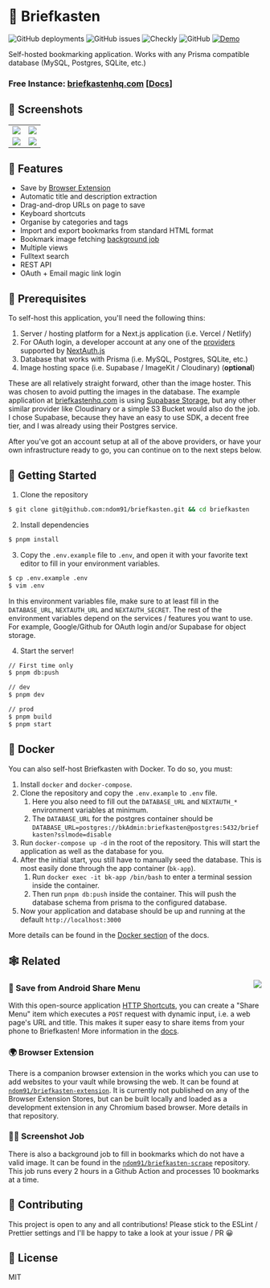 # 📮 Briefkasten

![GitHub deployments](https://img.shields.io/github/deployments/ndom91/briefkasten/production?label=ci%2Fcd&style=flat-square)
![GitHub issues](https://img.shields.io/github/issues/ndom91/briefkasten?style=flat-square)
![Checkly](https://api.checklyhq.com/v1/badges/checks/9c682653-d7de-4e32-8183-73d76631b0e2?style=flat-square&responseTime=false)
![GitHub](https://img.shields.io/github/license/ndom91/briefkasten?style=flat-square)
[![Demo](https://img.shields.io/badge/demo-click%20here-brightgreen?style=flat-square)](https://briefkastenhq.com)

Self-hosted bookmarking application. Works with any Prisma compatible database (MySQL, Postgres, SQLite, etc.)

### Free Instance: [briefkastenhq.com](https://briefkastenhq.com) [[Docs](https://docs.briefkastenhq.com)]

## 📸 Screenshots

<table>
<tr>
  <td>
    <a href="https://raw.githubusercontent.com/ndom91/briefkasten/main/public/screenshot_app01.png" target="_blank"><img src="public/screenshot_app01.png"></a>
  </td>
  <td>
    <a href="https://raw.githubusercontent.com/ndom91/briefkasten/main/public/screenshot_app05.png" target="_blank"><img src="public/screenshot_app05.png"></a>
  </td>
</tr>
<tr>
  <td>
    <a href="https://raw.githubusercontent.com/ndom91/briefkasten/main/public/screenshot_app06.png" target="_blank"><img src="public/screenshot_app06.png"></a>
  </td>
  <td>
    <a href="https://raw.githubusercontent.com/ndom91/briefkasten/main/public/screenshot_app04.png" target="_blank"><img src="public/screenshot_app04.png"></a>
  </td>
</tr>
</table>

## 🎩 Features

- Save by [Browser Extension](https://github.com/ndom91/briefkasten-extension)
- Automatic title and description extraction
- Drag-and-drop URLs on page to save
- Keyboard shortcuts
- Organise by categories and tags
- Import and export bookmarks from standard HTML format
- Bookmark image fetching [background job](https://github.com/ndom91/briefkasten-scrape)
- Multiple views
- Fulltext search
- REST API
- OAuth + Email magic link login

## 🧺 Prerequisites

To self-host this application, you'll need the following thins:

1. Server / hosting platform for a Next.js application (i.e. Vercel / Netlify)
2. For OAuth login, a developer account at any one of the [providers](https://next-auth.js.org/providers) supported by [NextAuth.js](https://github.com/nextauthjs/next-auth)
3. Database that works with Prisma (i.e. MySQL, Postgres, SQLite, etc.)
4. Image hosting space (i.e. Supabase / ImageKit / Cloudinary) (**optional**)

These are all relatively straight forward, other than the image hoster. This was chosen to avoid putting the images in the database. The example application at [briefkastenhq.com](https://briefkastenhq.com) is using [Supabase Storage](https://supabase.com), but any other similar provider like Cloudinary or a simple S3 Bucket would also do the job. I chose Supabase, because they have an easy to use SDK, a decent free tier, and I was already using their Postgres service.

After you've got an account setup at all of the above providers, or have your own infrastructure ready to go, you can continue on to the next steps below.

## 🚀 Getting Started

1. Clone the repository

```sh
$ git clone git@github.com:ndom91/briefkasten.git && cd briefkasten
```

2. Install dependencies

```sh
$ pnpm install
```

3. Copy the `.env.example` file to `.env`, and open it with your favorite text editor to fill in your environment variables.

```sh
$ cp .env.example .env
$ vim .env
```

In this environment variables file, make sure to at least fill in the `DATABASE_URL`, `NEXTAUTH_URL` and `NEXTAUTH_SECRET`. The rest of the environment variables depend on the services / features you want to use. For example, Google/Github for OAuth login and/or Supabase for object storage.

4. Start the server!

```sh
// First time only
$ pnpm db:push

// dev
$ pnpm dev

// prod
$ pnpm build
$ pnpm start
```

## 🐳 Docker

You can also self-host Briefkasten with Docker. To do so, you must:

1. Install `docker` and `docker-compose`.
2. Clone the repository and copy the `.env.example` to `.env` file.
   1. Here you also need to fill out the `DATABASE_URL` and `NEXTAUTH_*` environment variables at minimum.
   2. The `DATABASE_URL` for the postgres container should be `DATABASE_URL=postgres://bkAdmin:briefkasten@postgres:5432/briefkasten?sslmode=disable`
3. Run `docker-compose up -d` in the root of the repository. This will start the application as well as the database for you.
4. After the initial start, you still have to manually seed the database. This is most easily done through the app container (`bk-app`).
   1. Run `docker exec -it bk-app /bin/bash` to enter a terminal session inside the container.
   2. Then run `pnpm db:push` inside the container. This will push the database schema from prisma to the configured database.
5. Now your application and database should be up and running at the default `http://localhost:3000`

More details can be found in the [Docker section](https://docs.briefkastenhq.com/docs/self-hosting.html#docker) of the docs.

## 🕸 Related

<img src="public/screenshot_ext.png" align="right" />

### 📲 Save from Android Share Menu

With this open-source application [HTTP Shortcuts](https://http-shortcuts.rmy.ch/), you can create a "Share Menu" item which executes a `POST` request with dynamic input, i.e. a web page's URL and title. This makes it super easy to share items from your phone to Briefkasten! More information in the [docs](https://docs.briefkastenhq.com/docs/getting-started.html#http-shortcuts-android).

### 🌍 Browser Extension

There is a companion browser extension in the works which you can use to add websites to your vault while browsing the web. It can be found at [`ndom91/briefkasten-extension`](https://github.com/ndom91/briefkasten-extension). It is currently not published on any of the Browser Extension Stores, but can be built locally and loaded as a development extension in any Chromium based browser. More details in that repository.

### 🧑‍🏭 Screenshot Job

There is also a background job to fill in bookmarks which do not have a valid image. It can be found in the [`ndom91/briefkasten-scrape`](https://github.com/ndom91/briefkasten-scrape) repository. This job runs every 2 hours in a Github Action and processes 10 bookmarks at a time.

## 👷 Contributing

This project is open to any and all contributions! Please stick to the ESLint / Prettier settings and I'll be happy to take a look at your issue / PR 😀

## 📝 License

MIT
